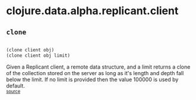 # clojure.data.alpha.replicant.client 





## `clone`
``` clojure

(clone client obj)
(clone client obj limit)
```


Given a Replicant client, a remote data structure, and a limit returns a clone
  of the collection stored on the server as long as it's length and depth fall below
  the limit. If no limit is provided then the value 100000 is used by default.
<br><sub>[source](null/blob/null/src/clojure/data/alpha/replicant/client.clj#L12-L19)</sub>

